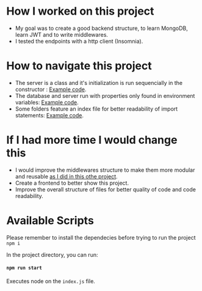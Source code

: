 # How I worked on this project

 - My goal was to create a good backend structure, to learn MongoDB, learn JWT and to write middlewares.
 - I tested the endpoints with a http client (Insomnia).

# How to navigate this project

 - The server is a class and it's initialization is run sequencially in the constructor : [Example code](https://github.com/burzacoding/rest-server/blob/master/models/server.js).
 - The database and server run with properties only found in environment variables: [Example code](https://github.com/burzacoding/rest-server/blob/master/db/config.js).
 - Some folders feature an index file for better readability of import statements: [Example code](https://github.com/burzacoding/rest-server/blob/master/middleware/index.js).

# If I had more time I would change this

 - I would improve the middlewares structure to make them more modular and reusable [as I did in this othe project](https://github.com/burzacoding/ts-rest-server-sql/blob/master/middlewares/testMiddleware.ts).
 - Create a frontend to better show this project.
 - Improve the overall structure of files for better quality of code and code readability.

# Available Scripts

Please remember to install the dependecies before trying to run the project `npm i`

In the project directory, you can run:
#### `npm run start`

Executes node on the `index.js` file.
